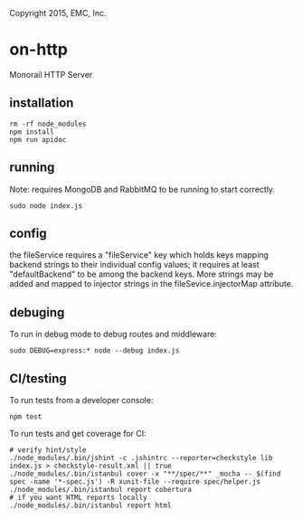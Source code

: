 Copyright 2015, EMC, Inc.

# on-http


Monorail HTTP Server

## installation


    rm -rf node_modules
    npm install
    npm run apidoc

## running

Note: requires MongoDB and RabbitMQ to be running to start correctly.

    sudo node index.js
    
## config

the fileService requires a "fileService" key which holds keys mapping backend
strings to their individual config values; it requires at least "defaultBackend"
 to be among the backend keys. More strings may be added and mapped to
injector strings in the fileSevice.injectorMap attribute.

## debuging

To run in debug mode to debug routes and middleware:


    sudo DEBUG=express:* node --debug index.js

## CI/testing

To run tests from a developer console:


    npm test

To run tests and get coverage for CI:


    # verify hint/style
    ./node_modules/.bin/jshint -c .jshintrc --reporter=checkstyle lib index.js > checkstyle-result.xml || true
    ./node_modules/.bin/istanbul cover -x "**/spec/**" _mocha -- $(find spec -name '*-spec.js') -R xunit-file --require spec/helper.js
    ./node_modules/.bin/istanbul report cobertura
    # if you want HTML reports locally
    ./node_modules/.bin/istanbul report html
